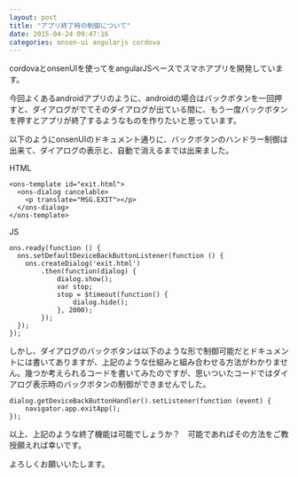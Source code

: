 ```yaml
---
layout: post
title: "アプリ終了時の制御について"
date: 2015-04-24 09:47:16
categories: onsen-ui angularjs cordova
---
```

<p>cordovaとonsenUIを使ってをangularJSベースでスマホアプリを開発しています。</p>

<p>今回よくあるandroidアプリのように、androidの場合はバックボタンを一回押すと、ダイアログがでてそのダイアログが出ている間に、もう一度バックボタンを押すとアプリが終了するようなものを作りたいと思っています。</p>

<p>以下のようにonsenUIのドキュメント通りに、バックボタンのハンドラー制御は出来て、ダイアログの表示と、自動で消えるまでは出来ました。</p>

<p>HTML</p>

<pre><code>&lt;ons-template id="exit.html"&gt;
  &lt;ons-dialog cancelable&gt;
    &lt;p translate="MSG.EXIT"&gt;&lt;/p&gt;
  &lt;/ons-dialog&gt;
&lt;/ons-template&gt;
</code></pre>

<p>JS</p>

<pre><code>ons.ready(function () {
  ons.setDefaultDeviceBackButtonListener(function () {
    ons.createDialog('exit.html')
        .then(function(dialog) {
            dialog.show();
            var stop;
            stop = $timeout(function() {
                dialog.hide();
            }, 2000);
        });  
  });                      
});
</code></pre>

<p>しかし、ダイアログのバックボタンは以下のような形で制御可能だとドキュメントには書いてありますが、上記のような仕組みと組み合わせる方法がわかりません。幾つか考えられるコードを書いてみたのですが、思いついたコードではダイアログ表示時のバックボタンの制御ができませんでした。</p>

<pre><code>dialog.getDeviceBackButtonHandler().setListener(function (event) {
    navigator.app.exitApp();
});
</code></pre>

<p>以上、上記のような終了機能は可能でしょうか？　可能であればその方法をご教授願えれば幸いです。</p>

<p>よろしくお願いいたします。</p>
